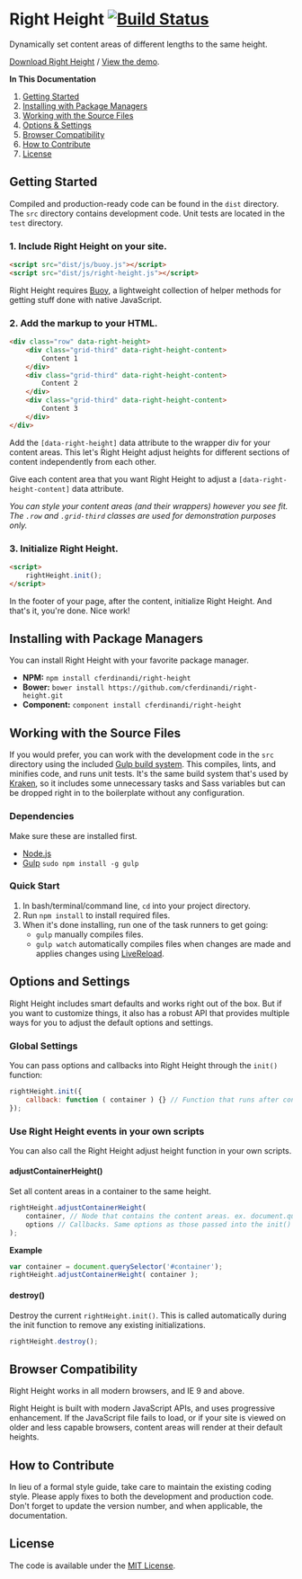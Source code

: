 # Right Height [![Build Status](https://travis-ci.org/cferdinandi/right-height.svg)](https://travis-ci.org/cferdinandi/right-height)
Dynamically set content areas of different lengths to the same height.

[Download Right Height](https://github.com/cferdinandi/right-height/archive/master.zip) / [View the demo](http://cferdinandi.github.io/right-height/).

**In This Documentation**

1. [Getting Started](#getting-started)
2. [Installing with Package Managers](#installing-with-package-managers)
3. [Working with the Source Files](#working-with-the-source-files)
4. [Options & Settings](#options-and-settings)
5. [Browser Compatibility](#browser-compatibility)
6. [How to Contribute](#how-to-contribute)
7. [License](#license)



## Getting Started

Compiled and production-ready code can be found in the `dist` directory. The `src` directory contains development code. Unit tests are located in the `test` directory.

### 1. Include Right Height on your site.

```html
<script src="dist/js/buoy.js"></script>
<script src="dist/js/right-height.js"></script>
```

Right Height requires [Buoy](https://github.com/cferdinandi/buoy), a lightweight collection of helper methods for getting stuff done with native JavaScript.

### 2. Add the markup to your HTML.

```html
<div class="row" data-right-height>
	<div class="grid-third" data-right-height-content>
		Content 1
	</div>
	<div class="grid-third" data-right-height-content>
		Content 2
	</div>
	<div class="grid-third" data-right-height-content>
		Content 3
	</div>
</div>
```

Add the `[data-right-height]` data attribute to the wrapper div for your content areas. This let's Right Height adjust heights for different sections of content independently from each other.

Give each content area that you want Right Height to adjust a `[data-right-height-content]` data attribute.

*You can style your content areas (and their wrappers) however you see fit. The `.row` and `.grid-third` classes are used for demonstration purposes only.*

### 3. Initialize Right Height.

```html
<script>
	rightHeight.init();
</script>
```

In the footer of your page, after the content, initialize Right Height. And that's it, you're done. Nice work!



## Installing with Package Managers

You can install Right Height with your favorite package manager.

* **NPM:** `npm install cferdinandi/right-height`
* **Bower:** `bower install https://github.com/cferdinandi/right-height.git`
* **Component:** `component install cferdinandi/right-height`



## Working with the Source Files

If you would prefer, you can work with the development code in the `src` directory using the included [Gulp build system](http://gulpjs.com/). This compiles, lints, and minifies code, and runs unit tests. It's the same build system that's used by [Kraken](http://cferdinandi.github.io/kraken/), so it includes some unnecessary tasks and Sass variables but can be dropped right in to the boilerplate without any configuration.

### Dependencies
Make sure these are installed first.

* [Node.js](http://nodejs.org)
* [Gulp](http://gulpjs.com) `sudo npm install -g gulp`

### Quick Start

1. In bash/terminal/command line, `cd` into your project directory.
2. Run `npm install` to install required files.
3. When it's done installing, run one of the task runners to get going:
	* `gulp` manually compiles files.
	* `gulp watch` automatically compiles files when changes are made and applies changes using [LiveReload](http://livereload.com/).



## Options and Settings

Right Height includes smart defaults and works right out of the box. But if you want to customize things, it also has a robust API that provides multiple ways for you to adjust the default options and settings.

### Global Settings

You can pass options and callbacks into Right Height through the `init()` function:

```javascript
rightHeight.init({
	callback: function ( container ) {} // Function that runs after content height is adjusted
});
```

### Use Right Height events in your own scripts

You can also call the Right Height adjust height function in your own scripts.

#### adjustContainerHeight()
Set all content areas in a container to the same height.

```javascript
rightHeight.adjustContainerHeight(
	container, // Node that contains the content areas. ex. document.querySelector('#content-wrapper')
	options // Callbacks. Same options as those passed into the init() function.
);
```

**Example**

```javascript
var container = document.querySelector('#container');
rightHeight.adjustContainerHeight( container );
```

#### destroy()
Destroy the current `rightHeight.init()`. This is called automatically during the init function to remove any existing initializations.

```javascript
rightHeight.destroy();
```



## Browser Compatibility

Right Height works in all modern browsers, and IE 9 and above.

Right Height is built with modern JavaScript APIs, and uses progressive enhancement. If the JavaScript file fails to load, or if your site is viewed on older and less capable browsers, content areas will render at their default heights.



## How to Contribute

In lieu of a formal style guide, take care to maintain the existing coding style. Please apply fixes to both the development and production code. Don't forget to update the version number, and when applicable, the documentation.



## License

The code is available under the [MIT License](LICENSE.md).